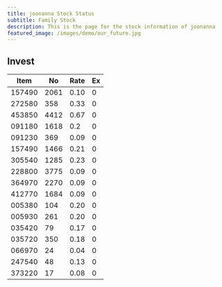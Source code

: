 ```yaml
---
title: joonanna Stock Status
subtitle: Family Stock 
description: This is the page for the stock information of joonanna
featured_image: /images/demo/our_future.jpg
---
```


## Invest

|  Item  | No | Rate | Ex   |
|--------|----|------|------|
| 157490 |2061| 0.10 |    0 | 
| 272580 | 358| 0.33 |    0 |
| 453850 |4412| 0.67 |    0 |
| 091180 |1618| 0.2  |    0 |
| 091230 | 369| 0.09 |    0 | 
| 157490 |1466| 0.21 |    0 | 
| 305540 |1285| 0.23 |    0 | 
| 228800 |3775| 0.09 |    0 |  
| 364970 |2270| 0.09 |    0 |  
| 412770 |1684| 0.09 |    0 | 
| 005380 | 104| 0.20 |    0 | 
| 005930 | 261| 0.20 |    0 | 
| 035420 |  79| 0.17 |    0 | 
| 035720 | 350| 0.18 |    0 | 
| 066970 |  24| 0.04 |    0 | 
| 247540 |  48| 0.13 |    0 | 
| 373220 |  17| 0.08 |    0 | 
